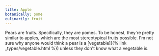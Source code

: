 ```yaml
---
title: Apple
botanically: pome
culinarily: fruit
---
```

Pears are fruits. Specifically, they are pomes. To be honest, they're pretty similar to apples, which are the most stereotypical fruits possible. I'm not sure why anyone would think a pear is a [vegetable]({% link _types/vegetable.html %}) unless they don't know what a vegetable is.